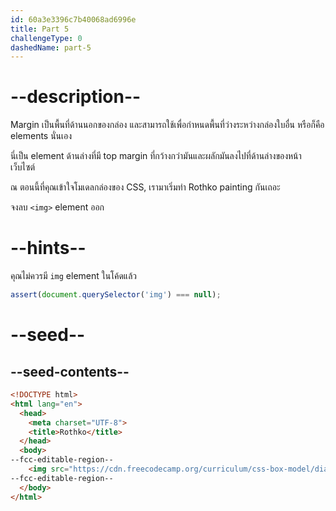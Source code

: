 ```yaml
---
id: 60a3e3396c7b40068ad6996e
title: Part 5
challengeType: 0
dashedName: part-5
---
```


# --description--

Margin เป็นพื้นที่ด้านนอกของกล่อง และสามารถใช้เพื่อกำหนดพื้นที่ว่างระหว่างกล่องใบอื่น หรือก็คือ elements นั่นเอง

นี่เป็น element ด้านล่างที่มี top margin ที่กว้างกว่ามันและผลักมันลงไปที่ด้านล่างของหน้าเว็บไซต์

ณ ตอนนี้ที่คุณเข้าใจโมเดลกล่องของ CSS, เรามาเริ่มทำ Rothko painting กันเถอะ

จงลบ `<img>` element ออก

# --hints--

คุณไม่ควรมี `img` element ในโค้ดแล้ว

```js
assert(document.querySelector('img') === null);
```

# --seed--

## --seed-contents--

```html
<!DOCTYPE html>
<html lang="en">
  <head>
    <meta charset="UTF-8">
    <title>Rothko</title>
  </head>
  <body>
--fcc-editable-region--
    <img src="https://cdn.freecodecamp.org/curriculum/css-box-model/diagram-3.png">
--fcc-editable-region--
  </body>
</html>
```
